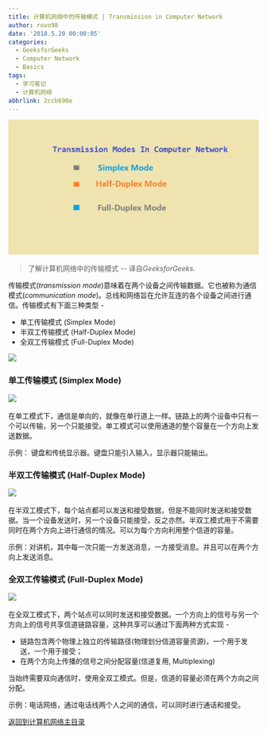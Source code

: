 ```yaml
---
title: 计算机网络中的传输模式 | Transmission in Computer Network
author: rovo98
date: '2018.5.20 00:00:05'
categories:
  - GeeksforGeeks
  - Computer Network
  - Basics
tags:
  - 学习笔记
  - 计算机网络
abbrlink: 2ccb698e
---
```


![](/images/computer-networking/transmission-modes-in-computer-network.png)

>了解计算机网络中的传输模式 -- 译自*GeeksforGeeks*.

<!-- more -->

传输模式(*transmission mode*)意味着在两个设备之间传输数据。它也被称为通信模式(*communication mode*)。总线和网络旨在允许互连的各个设备之间进行通信。传输模式有下面三种类型 - 

- 单工传输模式 (Simplex Mode)
- 半双工传输模式 (Half-Duplex Mode)
- 全双工传输模式 (Full-Duplex Mode)

![](transmissionmodes.png)

### 单工传输模式 (Simplex Mode)

![](simplexduplex.png)

在单工模式下，通信是单向的，就像在单行道上一样。链路上的两个设备中只有一个可以传输，另一个只能接受。单工模式可以使用通道的整个容量在一个方向上发送数据。

示例： 键盘和传统显示器。键盘只能引入输入，显示器只能输出。


### 半双工传输模式 (Half-Duplex Mode)

![](halfduplex.png)

在半双工模式下，每个站点都可以发送和接受数据，但是不能同时发送和接受数据。当一个设备发送时，另一个设备只能接受，反之亦然。半双工模式用于不需要同时在两个方向上进行通信的情况。可以为每个方向利用整个信道的容量。

示例：对讲机，其中每一次只能一方发送消息，一方接受消息。并且可以在两个方向上发送消息。


### 全双工传输模式 (Full-Duplex Mode)

![](fullduplex.png)

在全双工模式下，两个站点可以同时发送和接受数据。一个方向上的信号与另一个方向上的信号共享信道链路容量，这种共享可以通过下面两种方式实现 - 

- 链路包含两个物理上独立的传输路径(物理划分信道容量资源)，一个用于发送，一个用于接受；
- 在两个方向上传播的信号之间分配容量(信道复用, Multiplexing)

当始终需要双向通信时，使用全双工模式。但是，信道的容量必须在两个方向之间分配。

示例：电话网络，通过电话线两个人之间的通信，可以同时进行通话和接受。

[返回到计算机网络主目录](/posts/7fc520f1)

